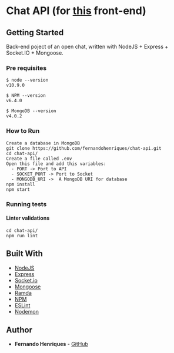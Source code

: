 # Chat API (for [this](https://github.com/fernandohenriques/chat-app.git) front-end)

## Getting Started

Back-end poject of an open chat, written with NodeJS + Express + Socket.IO + Mongoose.


### Pre requisites

```
$ node --version
v10.9.0

$ NPM --version
v6.4.0

$ MongoDB --version
v4.0.2

```


### How to Run

```
Create a database in MongoDB
git clone https://github.com/fernandohenriques/chat-api.git
cd chat-api/
Create a file called .env
Open this file and add this variables:
  - PORT -> Port to API
  - SOCKET_PORT -> Port to Socket
  - MONGODB_URI ->  A MongoDB URI for database
npm install
npm start
```


### Running tests

#### Linter validations
```
cd chat-api/
npm run lint
```


## Built With

* [NodeJS](https://facebook.github.io/react-native/)
* [Express](http://expressjs.com/)
* [Socket.io](https://socket.io)
* [Mongoose](https://mongoosejs.com/)
* [Ramda](https://ramdajs.com/)
* [NPM](https://www.npmjs.com/)
* [ESLint](https://eslint.org/)
* [Nodemon](https://nodemon.io/)


## Author

* **Fernando Henriques** - [GitHub](https://github.com/fernandohenriques)

